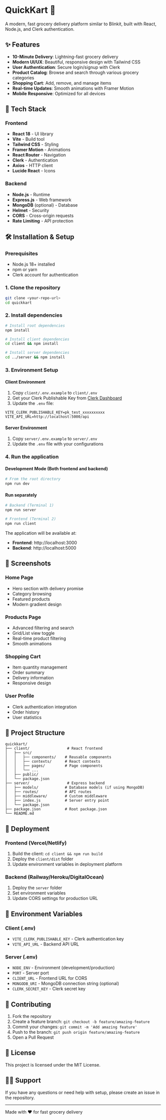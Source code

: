 # QuickKart 🛒

A modern, fast grocery delivery platform similar to Blinkit, built with React, Node.js, and Clerk authentication.

## ✨ Features

- **10-Minute Delivery**: Lightning-fast grocery delivery
- **Modern UI/UX**: Beautiful, responsive design with Tailwind CSS
- **User Authentication**: Secure login/signup with Clerk
- **Product Catalog**: Browse and search through various grocery categories
- **Shopping Cart**: Add, remove, and manage items
- **Real-time Updates**: Smooth animations with Framer Motion
- **Mobile Responsive**: Optimized for all devices

## 🚀 Tech Stack

### Frontend
- **React 18** - UI library
- **Vite** - Build tool
- **Tailwind CSS** - Styling
- **Framer Motion** - Animations
- **React Router** - Navigation
- **Clerk** - Authentication
- **Axios** - HTTP client
- **Lucide React** - Icons

### Backend
- **Node.js** - Runtime
- **Express.js** - Web framework
- **MongoDB** (optional) - Database
- **Helmet** - Security
- **CORS** - Cross-origin requests
- **Rate Limiting** - API protection

## 🛠️ Installation & Setup

### Prerequisites
- Node.js 18+ installed
- npm or yarn
- Clerk account for authentication

### 1. Clone the repository
```bash
git clone <your-repo-url>
cd quickkart
```

### 2. Install dependencies
```bash
# Install root dependencies
npm install

# Install client dependencies
cd client && npm install

# Install server dependencies  
cd ../server && npm install
```

### 3. Environment Setup

#### Client Environment
1. Copy `client/.env.example` to `client/.env`
2. Get your Clerk Publishable Key from [Clerk Dashboard](https://clerk.com)
3. Update the `.env` file:
```env
VITE_CLERK_PUBLISHABLE_KEY=pk_test_xxxxxxxxxx
VITE_API_URL=http://localhost:5000/api
```

#### Server Environment
1. Copy `server/.env.example` to `server/.env`
2. Update the `.env` file with your configurations

### 4. Run the application

#### Development Mode (Both frontend and backend)
```bash
# From the root directory
npm run dev
```

#### Run separately
```bash
# Backend (Terminal 1)
npm run server

# Frontend (Terminal 2)  
npm run client
```

The application will be available at:
- **Frontend**: http://localhost:3000
- **Backend**: http://localhost:5000

## 📱 Screenshots

### Home Page
- Hero section with delivery promise
- Category browsing
- Featured products
- Modern gradient design

### Products Page  
- Advanced filtering and search
- Grid/List view toggle
- Real-time product filtering
- Smooth animations

### Shopping Cart
- Item quantity management
- Order summary
- Delivery information
- Responsive design

### User Profile
- Clerk authentication integration
- Order history
- User statistics

## 🔧 Project Structure

```
quickkart/
├── client/                 # React frontend
│   ├── src/
│   │   ├── components/    # Reusable components
│   │   ├── contexts/      # React contexts
│   │   ├── pages/         # Page components
│   │   └── ...
│   ├── public/
│   └── package.json
├── server/                 # Express backend
│   ├── models/            # Database models (if using MongoDB)
│   ├── routes/            # API routes
│   ├── middleware/        # Custom middleware
│   ├── index.js           # Server entry point
│   └── package.json
├── package.json           # Root package.json
└── README.md
```

## 🚀 Deployment

### Frontend (Vercel/Netlify)
1. Build the client: `cd client && npm run build`
2. Deploy the `client/dist` folder
3. Update environment variables in deployment platform

### Backend (Railway/Heroku/DigitalOcean)
1. Deploy the `server` folder
2. Set environment variables
3. Update CORS settings for production URL

## 🔑 Environment Variables

### Client (.env)
- `VITE_CLERK_PUBLISHABLE_KEY` - Clerk authentication key
- `VITE_API_URL` - Backend API URL

### Server (.env)
- `NODE_ENV` - Environment (development/production)
- `PORT` - Server port
- `CLIENT_URL` - Frontend URL for CORS
- `MONGODB_URI` - MongoDB connection string (optional)
- `CLERK_SECRET_KEY` - Clerk secret key

## 🤝 Contributing

1. Fork the repository
2. Create a feature branch: `git checkout -b feature/amazing-feature`
3. Commit your changes: `git commit -m 'Add amazing feature'`
4. Push to the branch: `git push origin feature/amazing-feature`
5. Open a Pull Request

## 📝 License

This project is licensed under the MIT License.

## 🙋‍♂️ Support

If you have any questions or need help with setup, please create an issue in the repository.

---

Made with ❤️ for fast grocery delivery
